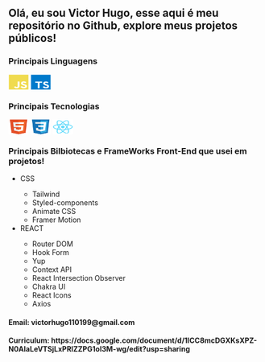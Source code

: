 ## Olá, eu sou Victor Hugo, esse aqui é meu repositório no Github, explore meus projetos públicos! 

<h3>Principais Linguagens</h3>
<div style="display: inline_block">
  <img align="center" alt="Rafa-Js" height="30" width="40" src="https://raw.githubusercontent.com/devicons/devicon/master/icons/javascript/javascript-plain.svg">
  <img align="center" alt="Rafa-Ts" height="30" width="40" src="https://raw.githubusercontent.com/devicons/devicon/master/icons/typescript/typescript-plain.svg">
</div>

<h3>Principais Tecnologias</h3>
<div style="display: inline_block">
  <img align="center" alt="HTML" height="30" width="40" src="https://raw.githubusercontent.com/devicons/devicon/master/icons/html5/html5-original.svg">
  <img align="center" alt="CSS" height="30" width="40" src="https://raw.githubusercontent.com/devicons/devicon/master/icons/css3/css3-original.svg">
  <img align="center" alt="React" height="30" width="40" src="https://raw.githubusercontent.com/devicons/devicon/master/icons/react/react-original.svg">
</div>

<h3>Principais Bilbiotecas e FrameWorks Front-End que usei em projetos!</h3>
<ul>
  <li>CSS</li>
  <ul>
    <li>Tailwind</li>
    <li>Styled-components</li>
    <li>Animate CSS</li>
    <li>Framer Motion</li>
  </ul>
  <li>REACT</li>
  <ul>
    <li>Router DOM</li>
    <li>Hook Form</li>
    <li>Yup</li>
    <li>Context API</li>
    <li>React Intersection Observer</li>
    <li>Chakra UI</li>
    <li>React Icons</li>
    <li>Axios</li>
  </ul>
</ul>

<h4>Email: victorhugo110199@gmail.com</h4>
<h4>Curriculum: https://docs.google.com/document/d/1lCC8mcDGXKsXPZ-N0AlaLeVTSjLxPRlZZPG1ol3M-wg/edit?usp=sharing</h4>
